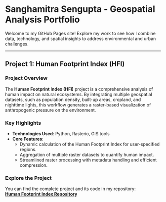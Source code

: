 # **Sanghamitra Sengupta - Geospatial Analysis Portfolio**

Welcome to my GitHub Pages site! Explore my work to see how I combine data, technology, and spatial insights to address environmental and urban challenges.

---

## **Project 1: Human Footprint Index (HFI)**

### **Project Overview**
The **Human Footprint Index (HFI)** project is a comprehensive analysis of human impact on natural ecosystems. By integrating multiple geospatial datasets, such as population density, built-up areas, cropland, and nighttime lights, this workflow generates a raster-based visualization of anthropogenic pressure on the environment.

### **Key Highlights**
- **Technologies Used**: Python, Rasterio, GIS tools
- **Core Features**:
  - Dynamic calculation of the Human Footprint Index for user-specified regions.
  - Aggregation of multiple raster datasets to quantify human impact.
  - Streamlined raster processing with metadata handling and efficient compression.

### **Explore the Project**
You can find the complete project and its code in my repository:  
[**Human Footprint Index Repository**](https://github.com/sanghamitra-sengupta/Human-Footprint-Index.git)



